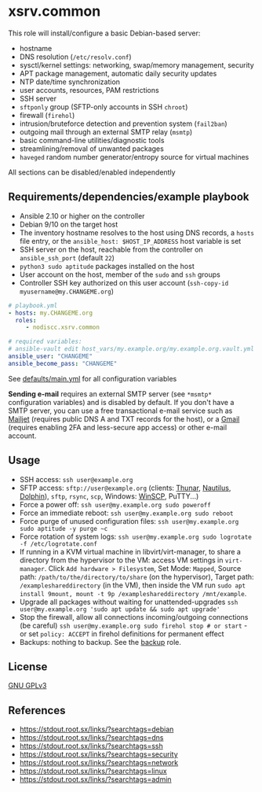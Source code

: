 # xsrv.common

This role will install/configure a basic Debian-based server:

- hostname
- DNS resolution (`/etc/resolv.conf`)
- sysctl/kernel settings: networking, swap/memory management, security
- APT package management, automatic daily security updates
- NTP date/time synchronization
- user accounts, resources, PAM restrictions
- SSH server
 - `sftponly` group (SFTP-only accounts in SSH `chroot`)
- firewall (`firehol`)
- intrusion/bruteforce detection and prevention system (`fail2ban`)
- outgoing mail through an external SMTP relay (`msmtp`)
- basic command-line utilities/diagnostic tools
- streamlining/removal of unwanted packages
- `haveged` random number generator/entropy source for virtual machines

All sections can be disabled/enabled independently


## Requirements/dependencies/example playbook

- Ansible 2.10 or higher on the controller
- Debian 9/10 on the target host
- The inventory hostname resolves to the host using DNS records, a `hosts` file entry, or the `ansible_host: $HOST_IP_ADDRESS` host variable is set
- SSH server on the host, reachable from the controller on `ansible_ssh_port` (default `22`)
- `python3 sudo aptitude` packages installed on the host
- User account on the host, member of the `sudo` and `ssh` groups
- Controller SSH key authorized on this user account (`ssh-copy-id myusername@my.CHANGEME.org`)


```yaml
# playbook.yml
- hosts: my.CHANGEME.org
  roles:
     - nodiscc.xsrv.common

# required variables:
# ansible-vault edit host_vars/my.example.org/my.example.org.vault.yml
ansible_user: "CHANGEME"
ansible_become_pass: "CHANGEME"
```

See [defaults/main.yml](defaults/main.yml) for all configuration variables

**Sending e-mail** requires an external SMTP server (see `*msmtp*` configuration variables) and is disabled by default. If you don't have a SMTP server, you can use a free transactional e-mail service such as [Mailjet](https://www.mailjet.com/) (requires public DNS A and TXT records for the host), or a [Gmail](https://caupo.ee/blog/2020/07/05/how-to-install-msmtp-to-debian-10-for-sending-emails-with-gmail/) (requires enabling 2FA and less-secure app access) or other e-mail account.


## Usage

 - SSH access: `ssh user@example.org`
 - SFTP access: `sftp://user@example.org` (clients: [Thunar](http://docs.xfce.org/xfce/thunar/start), [Nautilus](https://wiki.gnome.org/action/show/Apps/Nautilus), [Dolphin](https://www.kde.org/applications/system/dolphin/)), `sftp`, `rsync`, `scp`, Windows: [WinSCP](https://winscp.net/eng/index.php), PuTTY...)
- Force a power off: `ssh user@my.example.org sudo poweroff`
- Force an immediate reboot: `ssh user@my.example.org sudo reboot`
- Force purge of unused configuration files: `ssh user@my.example.org sudo aptitude -y purge ~c`
- Force rotation of system logs: `ssh user@my.example.org sudo logrotate -f /etc/logrotate.conf`
- If running in a KVM virtual machine in libvirt/virt-manager, to share a directory from the hypervisor to the VM: access VM settings in `virt-manager`. Click `Add hardware > Filesystem`, Set Mode: `Mapped`, Source path: `/path/to/the/directory/to/share` (on the hypervisor), Target path: `/exampleshareddirectory` (in the VM), then inside the VM run `sudo apt install 9mount, mount -t 9p /exampleshareddirectory /mnt/example`.
- Upgrade all packages without waiting for unattended-upgrades `ssh user@my.example.org 'sudo apt update && sudo apt upgrade'`
- Stop the firewall, allow all connections incoming/outgoing connections (be careful) `ssh user@my.example.org sudo firehol stop # or start` - or set `policy: ACCEPT` in firehol definitions for permanent effect
- Backups: nothing to backup. See the [backup](../backup/README.md) role.


## License

[GNU GPLv3](../../LICENSE)


## References

- https://stdout.root.sx/links/?searchtags=debian
- https://stdout.root.sx/links/?searchtags=dns
- https://stdout.root.sx/links/?searchtags=ssh
- https://stdout.root.sx/links/?searchtags=security
- https://stdout.root.sx/links/?searchtags=network
- https://stdout.root.sx/links/?searchtags=linux
- https://stdout.root.sx/links/?searchtags=admin
